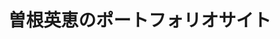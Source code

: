 <html>
 <head>
   <meta charset="utf-8">
   <title>曽根英恵のポートフォリオサイトサイト</title>
 </head>
 <body>
    <h1>曽根英恵のポートフォリオサイト</h1>
   
 </body>
</html>
